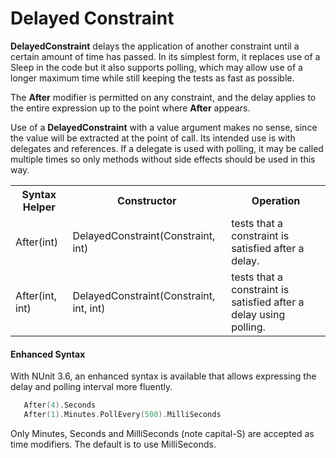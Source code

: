# Delayed Constraint


**DelayedConstraint** delays the application of another constraint until a certain
amount of time has passed. In its simplest form, it replaces use of a Sleep
in the code but it also supports polling, which may allow use of a longer
maximum time while still keeping the tests as fast as possible.

The **After** modifier is permitted on any constraint, and the delay applies to
the entire expression up to the point where **After** appears.

Use of a **DelayedConstraint** with a value argument makes no sense, since
the value will be extracted at the point of call. Its intended use is with
delegates and references. If a delegate is used with polling, it may be called
multiple times so only methods without side effects should be used in this way.

<table class="constraints">
<tr><th>Syntax Helper</th><th>Constructor</th><th>Operation</th></tr>
<tr><td>After(int)</td><td>DelayedConstraint(Constraint, int)</td></td><td>tests that a constraint is satisfied after a delay.</tr>
<tr><td>After(int, int)</td><td>DelayedConstraint(Constraint, int, int)</td></td><td>tests that a constraint is satisfied after a delay using polling.</tr>
</table>

#### Enhanced Syntax

With NUnit 3.6, an enhanced syntax is available that allows expressing the delay and polling interval more fluently.

```C
   After(4).Seconds
   After(1).Minutes.PollEvery(500).MilliSeconds
```

Only Minutes, Seconds and MilliSeconds (note capital-S) are accepted as time modifiers. The default is to use MilliSeconds.


